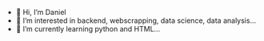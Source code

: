 - 👋 Hi, I’m Daniel
- 👀 I’m interested in backend, webscrapping, data science, data analysis...
- 🌱 I’m currently learning python and HTML...
<!--- 💞️ I’m looking to collaborate on ...
- 📫 How to reach me ... --->

<!---
molinafm30/molinafm30 is a ✨ special ✨ repository because its `README.md` (this file) appears on your GitHub profile.
You can click the Preview link to take a look at your changes.
--->
